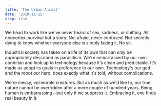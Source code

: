 ```yaml
---
title: 'The Urban Animal'
date: '2020-11-15'
crap: true
---
```


We head to work like we've never heard of sex, sadness, or shitting. All neocortex, survival but a story. Not afraid, never confused. Not secretly dying to know whether everyone else is simply faking it. No sir.

Industrial society has taken on a life of its own that can only be appropriately described as parasitism. We're embarrassed by our own condition and look up to technology because it's clean and predictable. It's made us adopt its goals in preference to our own. Technology's our god and the robot our hero: does exactly what it's told, without complications.

We're messy, vulnerable creatures. But as much as we'd like to, our true nature cannot be overridden after a mere couple of hundred years. Being human is embarrassing—but only if we suppress it. Embracing it, one finds real beauty in it.
